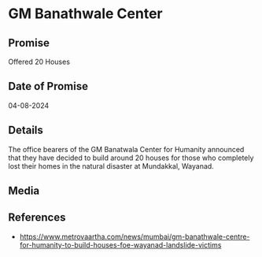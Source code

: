 # GM Banathwale Center

## Promise

Offered 20 Houses

## Date of Promise

04-08-2024

## Details

The office bearers of the GM Banatwala Center for Humanity announced that they have decided to build around 20 houses for those who completely lost their homes in the natural disaster at Mundakkal, Wayanad.

## Media



## References

- https://www.metrovaartha.com/news/mumbai/gm-banathwale-centre-for-humanity-to-build-houses-foe-wayanad-landslide-victims
